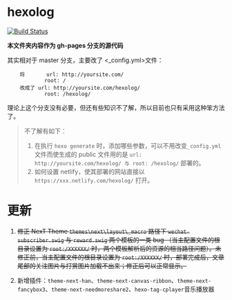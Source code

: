 # hexolog

[![Build Status](https://secure.travis-ci.org/kuleyu/hexolog.png
)](http://travis-ci.org/kuleyu/hexolog)

**本文件夹内容作为 gh-pages 分支的源代码**

其实相对于 master 分支，主要改了 <\_config.yml>文件：
```
	将		url: http://yoursite.com/
	  		root: /
	改成了	url: http://yoursite.com/hexolog/
			root: /hexolog/
```

理论上这个分支没有必要，但还有些知识不了解，所以目前也只有采用这种笨方法了。

> 不了解有如下：
> 1. 在执行 `hexo generate` 时，添加哪些参数，可以不用改变`_config.yml`文件而使生成的 public 文件用的是 `url: http://yoursite.com/hexolog/ 与 root: /hexolog/` 部署的。
> 2. 如何设置 netlify，使其部署的网站直接以 `https://xxx.netlify.com/hexolog/` 打开。


# 更新

1. ~~修正 NexT Theme `themes\next\layout\_macro` 路径下 `wechat-subscriber.swig` 与 `reward.swig` 两个模板的一类 bug （当主配置文件的根目录设置为 `root:/XXXXXX/` 时，两个模板解析后的资源的相当路径问题）。未修正前，当主配置文件的根目录设置为 `root:/XXXXXX/` 时，部署完成后，文章尾部的关注图片与打赏图片加载不出来；修正后可以正常显示。~~

2. 新增插件：`theme-next-han`、`theme-next-canvas-ribbon`、`theme-next-fancybox3`、`theme-next-needmoreshare2`、`hexo-tag-cplayer`音乐播放器